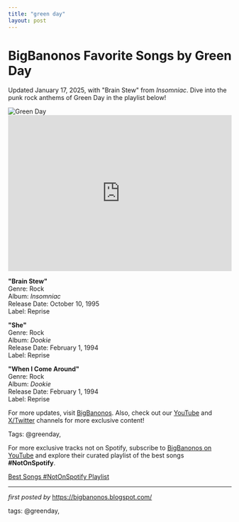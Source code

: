 ```yaml
---
title: "green day"
layout: post
---
```

<!-- Title of the Post -->
<h1 >BigBanonos Favorite Songs by Green Day</h1> <!-- Introductory Text -->
<p >Updated January 17, 2025, with "Brain Stew" from <em>Insomniac</em>. Dive into the punk rock anthems of Green Day in the playlist below!</p> <!-- Featured Image -->
<div > <img src="https://i.scdn.co/image/ab67616d0000b273db89b08034de626ebee6823d" alt="Green Day" />
</div> <!-- Spotify Embed -->
<div > <iframe src="https://open.spotify.com/embed/playlist/5ABgDZV7bkkX7QVitB3qZH?utm_source=generator" width="100%" height="352" frameborder="0" allowfullscreen="" allow="autoplay; clipboard-write; encrypted-media; fullscreen; picture-in-picture" loading="lazy"></iframe>
</div> <!-- Song Information -->
<div > <p><strong>"Brain Stew"</strong><br> Genre: Rock<br> Album: <em>Insomniac</em><br> Release Date: October 10, 1995<br> Label: Reprise</p> <p><strong>"She"</strong><br> Genre: Rock<br> Album: <em>Dookie</em><br> Release Date: February 1, 1994<br> Label: Reprise</p> <p><strong>"When I Come Around"</strong><br> Genre: Rock<br> Album: <em>Dookie</em><br> Release Date: February 1, 1994<br> Label: Reprise</p>
</div> <!-- Footer Links -->
<div > <p>For more updates, visit <a href="https://bigbanonos.blogspot.com/" target="_blank">BigBanonos</a>. Also, check out our <a href="https://www.youtube.com/@BigBanonos" target="_blank">YouTube</a> and <a href="https://x.com/bigbanonos" target="_blank">X/Twitter</a> channels for more exclusive content!</p>
</div> <!-- Tags -->
<p >Tags: @greenday,</p>


<!--Subscribe and Playlist Links-->
<div>
    <p>For more exclusive tracks not on Spotify, subscribe to <a href="https://www.youtube.com/@BigBanonos" target="_blank">BigBanonos on YouTube</a> and explore their curated playlist of the best songs <strong>#NotOnSpotify</strong>.</p>
    <p><a href="https://www.youtube.com/playlist?list=PLtuNtuTatqI0kFahUCbtbfenC_ET5O_tr" target="_blank">Best Songs #NotOnSpotify Playlist<br /></a></p></div>

<hr />

<p><em>first posted by</em> <a href="https://bigbanonos.blogspot.com/" rel="noopener" target="_new">https://bigbanonos.blogspot.com/</a></p>

<p>tags: @greenday,</p>
